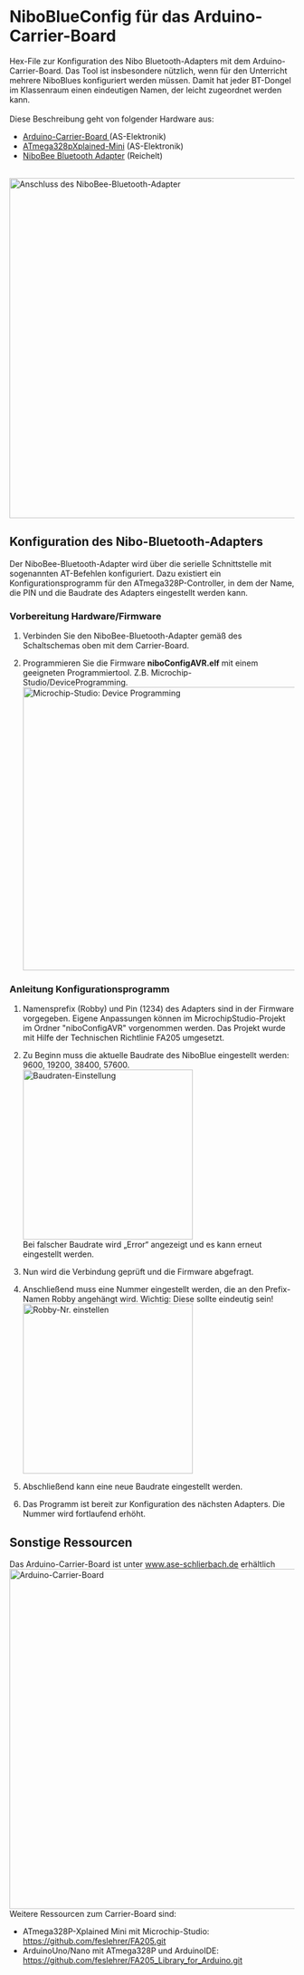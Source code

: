 # NiboBlueConfig für das Arduino-Carrier-Board
Hex-File zur Konfiguration des Nibo Bluetooth-Adapters mit dem Arduino-Carrier-Board. Das Tool ist insbesondere nützlich, wenn für den Unterricht mehrere NiboBlues konfiguriert werden müssen. Damit hat jeder BT-Dongel im Klassenraum einen eindeutigen Namen, der leicht zugeordnet werden kann.  
<br>Diese Beschreibung geht von folgender Hardware aus:
- <a href="https://ase-schlierbach.de">Arduino-Carrier-Board </a> (AS-Elektronik)
- <a href="https://ase-schlierbach.de/produkt/atmel-studio/">ATmega328pXplained-Mini</a> (AS-Elektronik)
- <a href="https://www.reichelt.de/bluetooth-modul-fuer-nibobee-nibo-bee-blue-p129272.html?&nbc=1&trstct=lsbght_sldr::91023">NiboBee Bluetooth Adapter</a> (Reichelt)

<br><img src="https://github.com/feslehrer/NiboBlueConfig_for_ArduinoCarrierBoard/assets/24614659/21ef073d-c8ab-4bad-b23e-c3f9dcc63723" alt="Anschluss des NiboBee-Bluetooth-Adapter" width="600">

## Konfiguration des Nibo-Bluetooth-Adapters

Der NiboBee-Bluetooth-Adapter wird über die serielle Schnittstelle mit sogenannten AT-Befehlen konfiguriert. Dazu existiert ein Konfigurationsprogramm  für den ATmega328P-Controller, in dem der Name, die PIN und die Baudrate des Adapters eingestellt werden kann. 
### Vorbereitung Hardware/Firmware
1.	Verbinden Sie den NiboBee-Bluetooth-Adapter gemäß des Schaltschemas oben mit dem Carrier-Board.

2.	Programmieren Sie die Firmware **niboConfigAVR.elf** mit einem geeigneten Programmiertool. Z.B. Microchip-Studio/DeviceProgramming. 
<br><t><img src="https://github.com/feslehrer/NiboBlueConfig_for_ArduinoCarrierBoard/assets/24614659/85b13a33-4f7d-408b-80d8-36e6db6d7200" alt="Microchip-Studio: Device Programming" width="500">

### Anleitung Konfigurationsprogramm
1.	Namensprefix (Robby) und Pin (1234) des Adapters sind in der Firmware vorgegeben. Eigene Anpassungen können im MicrochipStudio-Projekt im Ordner "niboConfigAVR" vorgenommen werden. Das Projekt wurde mit Hilfe der Technischen Richtlinie FA205 umgesetzt.

2.	Zu Beginn muss die aktuelle Baudrate des NiboBlue eingestellt werden: 9600, 19200, 38400, 57600. 
<t><img src="https://github.com/feslehrer/NiboBlueConfig_for_ArduinoCarrierBoard/assets/24614659/51ad9f2d-c4b5-4f66-aff2-4c88e22559fe" alt="Baudraten-Einstellung" width="300">
<br>Bei falscher Baudrate wird „Error“ angezeigt und es kann erneut eingestellt werden.

3.	Nun wird die Verbindung geprüft und die Firmware abgefragt.

4.	Anschließend muss eine Nummer eingestellt werden, die an den Prefix-Namen Robby angehängt wird. Wichtig: Diese sollte eindeutig sein!
<br><t><img src="https://github.com/feslehrer/NiboBlueConfig_for_ArduinoCarrierBoard/assets/24614659/65a58bee-b0c8-443d-9368-e3a264cae643" alt="Robby-Nr. einstellen" width="300">

5.	Abschließend kann eine neue Baudrate eingestellt werden.

6.	Das Programm ist bereit zur Konfiguration des nächsten Adapters. Die Nummer wird fortlaufend erhöht.

## Sonstige Ressourcen
Das Arduino-Carrier-Board ist unter www.ase-schlierbach.de erhältlich
<br><img src="https://user-images.githubusercontent.com/24614659/236320998-94544814-81e8-421b-9627-0c5e2c16ead0.png" alt="Arduino-Carrier-Board" width="600">
<br>Weitere Ressourcen zum Carrier-Board sind:
+ ATmega328P-Xplained Mini mit Microchip-Studio: https://github.com/feslehrer/FA205.git
+ ArduinoUno/Nano mit ATmega328P und ArduinoIDE: https://github.com/feslehrer/FA205_Library_for_Arduino.git
